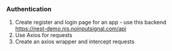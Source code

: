 ### Authentication ###

1. Create register and login page for an app - use this backend https://nest-demo.nis.noinputsignal.com/api
2. Use Axios for requests 
3. Create an axios wrapper and intercept requests 
